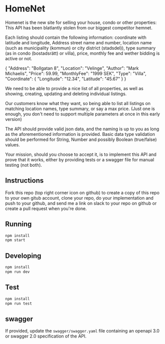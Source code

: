 # HomeNet

Homenet is the new site for selling your house, condo or other properties:
This API has been blatlantly stolen from our biggest competitor hemnet.

Each listing should contain the following information: coordinate with latitude and longitude, Address street name and number, location name (such as municipality (kommun) or city district (stadsdel)), type summary (as in condo (bostadsrätt) or villa), price, monthly fee and wether bidding is active or not.

{
    "Address": "Bollgatan 8",
    "Location": "Velinge",
    "Author": "Mark Michaelis",
    "Price": 59.99,
    "MonthlyFee": "1999 SEK",
    "Type": "Villa",
    "Coordinate": {
        "Longitude": "12.34",
        "Latitude": "45.67"
    }
}

We need to be able to provide a nice list of all properties, as well as showing, creating, updating and deleting individual listings.

Our customers know what they want, so being able to list all listings on matching location names, type summary, or say a max price. (Just one is enough, you don't need to support multiple parameters at once in this early version)

The API should provide valid json data, and the naming is up to you as long as the aforementioned information is provided. Basic data type validation should be performed for String, Number and possibly Boolean (true/false) values.

Your mission, should you choose to accept it, is to implement this API and prove that it works, either by providing tests or a swagger file for manual testing (not both).

## Instructions

Fork this repo (top right corner icon on github) to create a copy of this repo to your own gitub account, clone your repo, do your implementation and push to your github, and send me a link on slack to your repo on github or create a pull request when you're done.

## Running

```sh
npm install
npm start
```

## Developing

```sh
npm install
npm run dev
```

## Test

```sh
npm install
npm run test
```

## swagger

If provided, update the `swagger/swagger.yaml` file containing an openapi 3.0 or swagger 2.0 specification of the API.
